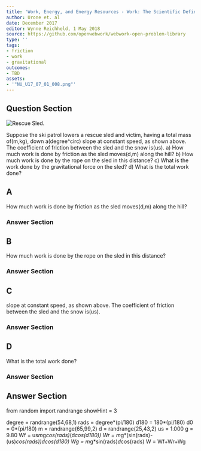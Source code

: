 ```yaml
---
title: 'Work, Energy, and Energy Resources - Work: The Scientific Definition'
author: Urone et. al
date: December 2017
editor: Wynne Reichheld, 1 May 2018
source: https://github.com/openwebwork/webwork-open-problem-library
type: ''
tags:
- friction
- work
- gravitational
outcomes:
- TBD
assets:
- '"NU_U17_07_01_008.png"'
---
```


## Question Section 

![Rescue Sled.]("NU_U17_07_01_008.png")

Suppose the ski patrol lowers a rescue sled and victim, having a total mass of(m,kg), down a(degree^circ) slope at constant speed, as shown above. The coefficient of friction between the sled and the snow is(us). 
a) How much work is done by friction as the sled moves(d,m) along the hill? 
b) How much work is done by the rope on the sled in this distance? 
c) What is the work done by the gravitational force on the sled? 
d) What is the total work done?

## A
How much work is done by friction as the sled moves(d,m) along the hill? 
### Answer Section
## B
How much work is done by the rope on the sled in this distance? 
### Answer Section
## C
slope at constant speed, as shown above. The coefficient of friction between the sled and the snow is(us). 
### Answer Section
## D
What is the total work done?
### Answer Section


## Answer Section

from random import randrange
showHint = 3

degree = randrange(54,68,1)
rads = degree*(pi/180)
d180 = 180*(pi/180)
d0 = 0*(pi/180)
m = randrange(65,99,2)
d = randrange(25,43,2)
us = 1.000
g = 9.80
Wf = us*m*g*cos(rads)*(d*cos(d180))
Wr = m*g*(sin(rads)-(us)*cos(rads))*d*cos(d180)
Wg = m*g*sin(rads)*d*cos(rads)
W = Wf+Wr+Wg